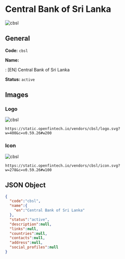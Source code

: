 
# Central Bank of Sri Lanka 
![cbsl](https://static.openfintech.io/vendors/cbsl/logo.svg?w=400&c=v0.59.26#w200)  

## General 
 
**Code:** `cbsl` 
 
**Name:** 
 
:	[EN] Central Bank of Sri Lanka 
 
**Status:** `active` 
 

## Images 

### Logo 
 
![cbsl](https://static.openfintech.io/vendors/cbsl/logo.svg?w=400&c=v0.59.26#w200)  

```
https://static.openfintech.io/vendors/cbsl/logo.svg?w=400&c=v0.59.26#w200
```  

### Icon 
 
![cbsl](https://static.openfintech.io/vendors/cbsl/icon.svg?w=278&c=v0.59.26#w100)  

```
https://static.openfintech.io/vendors/cbsl/icon.svg?w=278&c=v0.59.26#w100
```  

## JSON Object 

```json
{
  "code":"cbsl",
  "name":{
    "en":"Central Bank of Sri Lanka"
  },
  "status":"active",
  "description":null,
  "links":null,
  "countries":null,
  "contacts":null,
  "address":null,
  "social_profiles":null
}
```  

